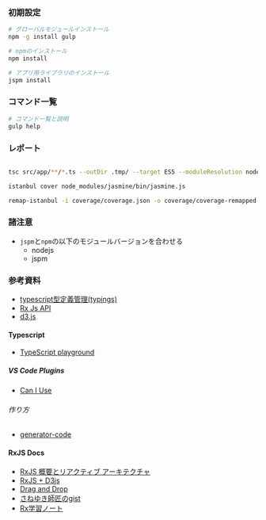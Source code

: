 



### 初期設定


```sh
# グローバルモジュールインストール
npm -g install gulp

# npmのインストール
npm install

# アプリ用ライブラリのインストール
jspm install

```

### コマンド一覧

```sh
# コマンド一覧と説明
gulp help

```

### レポート

```sh

tsc src/app/**/*.ts --outDir .tmp/ --target ES5 --moduleResolution node --sourceMap

istanbul cover node_modules/jasmine/bin/jasmine.js

remap-istanbul -i coverage/coverage.json -o coverage/coverage-remapped.json

```

### 諸注意

 + `jspm`と`npm`の以下のモジュールバージョンを合わせる
   + nodejs
   + jspm

### 参考資料

 + [typescript型定義管理(typings)](https://github.com/typings/typings)
 + [Rx Js API](http://rxmarbles.com/)
 + [d3.js](https://d3js.org/) 

#### Typescript

 + [TypeScript playground](http://www.typescriptlang.org/play/)

##### VS Code Plugins

 + [Can I Use](https://marketplace.visualstudio.com/items?itemName=akamud.vscode-caniuse)

###### 作り方

 + [generator-code](https://github.com/Microsoft/vscode-generator-code)

#### RxJS Docs

 + [RxJS 概要とリアクティブ アーキテクチャ](https://speakerdeck.com/dsuket/rxjsgai-yao-toriakuteihu-akitekutiya)
 + [RxJS + D3js](https://github.com/Reactive-Extensions/RxJS/tree/master/examples/d3)
 + [Drag and Drop](https://github.com/Reactive-Extensions/RxJS/blob/master/examples/dragndrop/dragndrop.js) 
 + [さねゆき師匠のgist](https://gist.github.com/saneyuki/be133d505b1eb91b4c72)
 + [Rx学習ノート](http://wilfrem.github.io/learn_rx/index.html)
